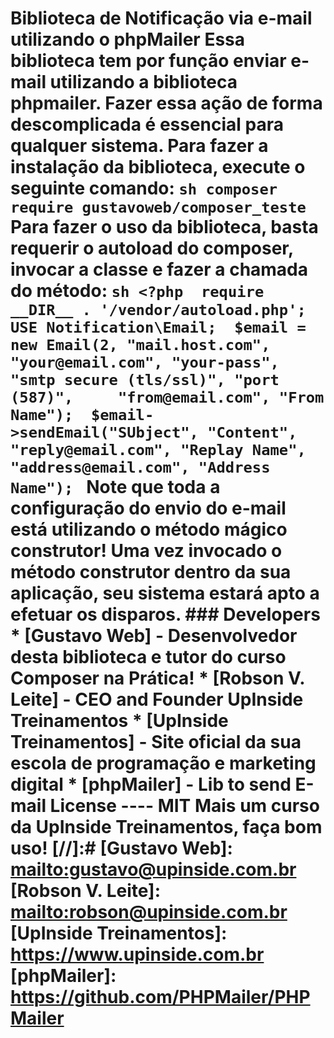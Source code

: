 # Biblioteca de Notificação via e-mail utilizando o phpMailer  Essa biblioteca tem por função enviar e-mail utilizando a biblioteca phpmailer. Fazer essa ação de forma descomplicada é essencial para qualquer sistema.  Para fazer a instalação da biblioteca, execute o seguinte comando:  ```sh composer require gustavoweb/composer_teste ```  Para fazer o uso da biblioteca, basta requerir o autoload do composer, invocar a classe e fazer a chamada do método:  ```sh <?php  require __DIR__ . '/vendor/autoload.php';  USE Notification\Email;  $email = new Email(2, "mail.host.com", "your@email.com", "your-pass", "smtp secure (tls/ssl)", "port (587)",     "from@email.com", "From Name");  $email->sendEmail("SUbject", "Content", "reply@email.com", "Replay Name", "address@email.com", "Address Name"); ```  Note que toda a configuração do envio do e-mail está utilizando o método mágico construtor! Uma vez invocado o método construtor dentro da sua aplicação, seu sistema estará apto a efetuar os disparos.  ### Developers * [Gustavo Web] - Desenvolvedor desta biblioteca e tutor do curso Composer na Prática! * [Robson V. Leite] - CEO and Founder UpInside Treinamentos * [UpInside Treinamentos] - Site oficial da sua escola de programação e marketing digital * [phpMailer] - Lib to send E-mail  License ----  MIT  **Mais um curso da UpInside Treinamentos, faça bom uso!**  [//]:# [Gustavo Web]: <mailto:gustavo@upinside.com.br> [Robson V. Leite]: <mailto:robson@upinside.com.br> [UpInside Treinamentos]: <https://www.upinside.com.br> [phpMailer]: <https://github.com/PHPMailer/PHPMailer>
